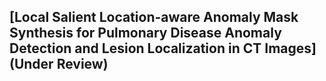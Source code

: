 ## [Local Salient Location-aware Anomaly Mask Synthesis for Pulmonary Disease Anomaly Detection and Lesion Localization in CT Images] (Under Review)

